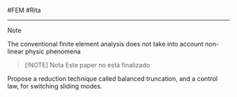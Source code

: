 #FEM #Rita 
___
> [!note]
> 
The conventional finite element analysis does not take into account non-linear physic phenomena


> [!NOTE] Nota
> Este paper no está finalizado

Propose a reduction technique called balanced truncation, and a control law, for switching sliding modes.

